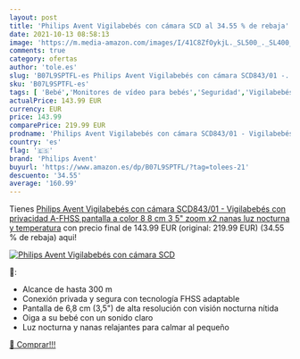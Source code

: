 ```yaml
---
layout: post
title: 'Philips Avent Vigilabebés con cámara SCD al 34.55 % de rebaja'
date: 2021-10-13 08:58:13
image: 'https://m.media-amazon.com/images/I/41C8ZfOykjL._SL500_._SL400_.jpg'
comments: true
category: ofertas
author: 'tole.es'
slug: 'B07L9SPTFL-es Philips Avent Vigilabebés con cámara SCD843/01 -...'
sku: 'B07L9SPTFL-es'
tags: [ 'Bebé','Monitores de vídeo para bebés','Seguridad','Vigilabebés','avent','philips avent','vigilabebés', ]
actualPrice: 143.99 EUR
currency: EUR
price: 143.99
comparePrice: 219.99 EUR
prodname: 'Philips Avent Vigilabebés con cámara SCD843/01 - Vigilabebés con privacidad  A-FHSS   pantalla a color 8 8 cm  3 5"   zoom x2  nanas  luz nocturna y temperatura'
country: 'es'
flag: '🇪🇸'
brand: 'Philips Avent'
buyurl: 'https://www.amazon.es/dp/B07L9SPTFL/?tag=tolees-21'
descuento: '34.55'
average: '160.99'
---
```


Tienes [Philips Avent Vigilabebés con cámara SCD843/01 - Vigilabebés con privacidad  A-FHSS   pantalla a color 8 8 cm  3 5"   zoom x2  nanas  luz nocturna y temperatura](https://www.amazon.es/dp/B07L9SPTFL/?tag=tolees-21) con precio final de  143.99 EUR (original: 219.99 EUR) (34.55 %  de rebaja) aqui!

[![Philips Avent Vigilabebés con cámara SCD](https://m.media-amazon.com/images/I/41C8ZfOykjL._SL500_._SL400_.jpg)](https://www.amazon.es/dp/B07L9SPTFL/?tag=tolees-21)

🔎:

- Alcance de hasta 300 m
- Conexión privada y segura con tecnología FHSS adaptable
- Pantalla de 6,8 cm (3,5") de alta resolución con visión nocturna nítida
- Oiga a su bebé con un sonido claro
- Luz nocturna y nanas relajantes para calmar al pequeño

[🛒 Comprar!!!](https://www.amazon.es/dp/B07L9SPTFL/?tag=tolees-21)
